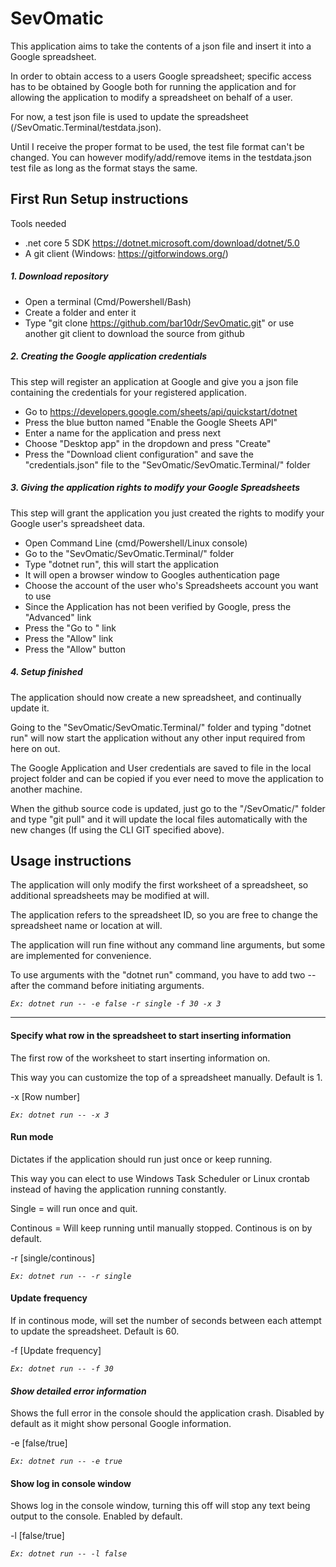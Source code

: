 # SevOmatic

This application aims to take the contents of a json file and insert it into a Google spreadsheet.

In order to obtain access to a users Google spreadsheet; specific access has to be obtained by Google both for running the application and for allowing the application to modify a spreadsheet on behalf of a user.

For now, a test json file is used to update the spreadsheet (/SevOmatic.Terminal/testdata.json).

Until I receive the proper format to be used, the test file format can't be changed. You can however modify/add/remove items in the testdata.json test file as long as the format stays the same.

## First Run Setup instructions
Tools needed
- .net core 5 SDK https://dotnet.microsoft.com/download/dotnet/5.0
- A git client (Windows: https://gitforwindows.org/)

##### 1. Download repository
- Open a terminal (Cmd/Powershell/Bash)
- Create a folder and enter it
- Type "git clone https://github.com/bar10dr/SevOmatic.git" or use another git client to download the source from github

##### 2. Creating the Google application credentials
This step will register an application at Google and give you a json file containing the credentials for your registered application.
- Go to https://developers.google.com/sheets/api/quickstart/dotnet
- Press the blue button named "Enable the Google Sheets API"
- Enter a name for the application and press next
- Choose "Desktop app" in the dropdown and press "Create"
- Press the "Download client configuration" and save the "credentials.json" file to the "SevOmatic/SevOmatic.Terminal/" folder

##### 3. Giving the application rights to modify your Google Spreadsheets
This step will grant the application you just created the rights to modify your Google user's spreadsheet data.
- Open Command Line (cmd/Powershell/Linux console)
- Go to the "SevOmatic/SevOmatic.Terminal/" folder
- Type "dotnet run", this will start the application
- It will open a browser window to Googles authentication page
- Choose the account of the user who's Spreadsheets account you want to use
- Since the Application has not been verified by Google, press the "Advanced" link
- Press the "Go to <whatever name you gave your application>" link
- Press the "Allow" link
- Press the "Allow" button

##### 4. Setup finished
The application should now create a new spreadsheet, and continually update it.

Going to the "SevOmatic/SevOmatic.Terminal/" folder and typing "dotnet run" will now start the application without any other input required from here on out.

The Google Application and User credentials are saved to file in the local project folder and can be copied if you ever need to move the application to another machine.

When the github source code is updated, just go to the "/SevOmatic/" folder and type "git pull" and it will update the local files automatically with the new changes (If using the CLI GIT specified above).

## Usage instructions
The application will only modify the first worksheet of a spreadsheet, so additional spreadsheets may be modified at will.

The application refers to the spreadsheet ID, so you are free to change the spreadsheet name or location at will.

The application will run fine without any command line arguments, but some are implemented for convenience.

To use arguments with the "dotnet run" command, you have to add two -- after the command before initiating arguments.

_`Ex: dotnet run -- -e false -r single -f 30 -x 3`_

---

#### Specify what row in the spreadsheet to start inserting information

The first row of the worksheet to start inserting information on.

This way you can customize the top of a spreadsheet manually. Default is 1.

-x [Row number]

_`Ex: dotnet run -- -x 3`_


#### Run mode

Dictates if the application should run just once or keep running.

This way you can elect to use Windows Task Scheduler or Linux crontab instead of having the application running constantly.

Single = will run once and quit.

Continous = Will keep running until manually stopped. Continous is on by default.

-r [single/continous]

_`Ex: dotnet run -- -r single`_


#### Update frequency

If in continous mode, will set the number of seconds between each attempt to update the spreadsheet. Default is 60.

-f [Update frequency]

_`Ex: dotnet run -- -f 30`_


#### _Show detailed error information_

Shows the full error in the console should the application crash. Disabled by default as it might show personal Google information.

-e [false/true]

_`Ex: dotnet run -- -e true`_


#### Show log in console window

Shows log in the console window, turning this off will stop any text being output to the console. Enabled by default.

-l [false/true]

_`Ex: dotnet run -- -l false`_


